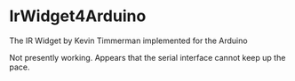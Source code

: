 # IrWidget4Arduino
The IR Widget by Kevin Timmerman implemented for the Arduino

Not presently working. Appears that the serial interface cannot keep up the pace.